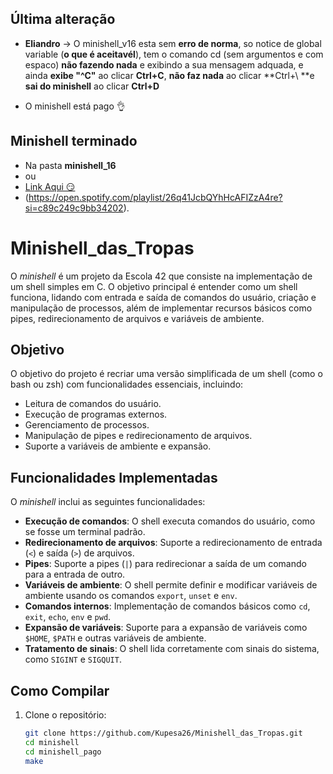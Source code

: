 ## Última alteração
- **Eliandro** -> O minishell_v16 esta sem **erro de norma**, so notice de global variable (**o que é aceitavél**), tem o comando cd (sem argumentos e com espaco) **não fazendo nada** e exibindo a sua mensagem adquada, e ainda **exibe "^C"** ao clicar **Ctrl+C**, **não faz nada** ao clicar **Ctrl+\ **e **sai do minishell** ao clicar **Ctrl+D**

- O minishell está pago 👌

## Minishell terminado
- Na pasta **minishell_16**
- ou
- [Link Aqui 😏️](https://open.spotify.com/intl-pt/track/5gWwWRLxzkrXSojJ8vcF0b?si=b3964ec890884293)
- (https://open.spotify.com/playlist/26q41JcbQYhHcAFIZzA4re?si=c89c249c9bb34202).


# Minishell_das_Tropas

O *minishell* é um projeto da Escola 42 que consiste na implementação de um shell simples em C. O objetivo principal é entender como um shell funciona, lidando com entrada e saída de comandos do usuário, criação e manipulação de processos, além de implementar recursos básicos como pipes, redirecionamento de arquivos e variáveis de ambiente.

## Objetivo

O objetivo do projeto é recriar uma versão simplificada de um shell (como o bash ou zsh) com funcionalidades essenciais, incluindo:
- Leitura de comandos do usuário.
- Execução de programas externos.
- Gerenciamento de processos.
- Manipulação de pipes e redirecionamento de arquivos.
- Suporte a variáveis de ambiente e expansão.

## Funcionalidades Implementadas

O *minishell* inclui as seguintes funcionalidades:

- **Execução de comandos**: O shell executa comandos do usuário, como se fosse um terminal padrão.
- **Redirecionamento de arquivos**: Suporte a redirecionamento de entrada (`<`) e saída (`>`) de arquivos.
- **Pipes**: Suporte a pipes (`|`) para redirecionar a saída de um comando para a entrada de outro.
- **Variáveis de ambiente**: O shell permite definir e modificar variáveis de ambiente usando os comandos `export`, `unset` e `env`.
- **Comandos internos**: Implementação de comandos básicos como `cd`, `exit`, `echo`, `env` e `pwd`.
- **Expansão de variáveis**: Suporte para a expansão de variáveis como `$HOME`, `$PATH` e outras variáveis de ambiente.
- **Tratamento de sinais**: O shell lida corretamente com sinais do sistema, como `SIGINT` e `SIGQUIT`.

## Como Compilar

1. Clone o repositório:
   ```bash
   git clone https://github.com/Kupesa26/Minishell_das_Tropas.git
   cd minishell
   cd minishell_pago
   make
